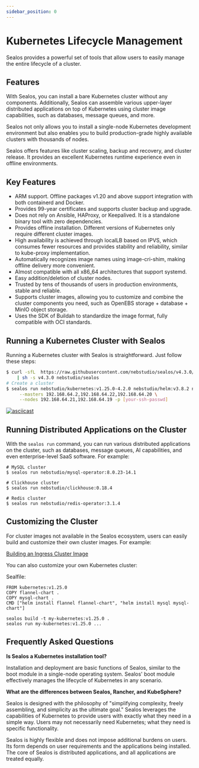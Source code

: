 ```yaml
---
sidebar_position: 0
---
```


# Kubernetes Lifecycle Management

Sealos provides a powerful set of tools that allow users to easily manage the entire lifecycle of a cluster.

## Features

With Sealos, you can install a bare Kubernetes cluster without any components. Additionally, Sealos can assemble various upper-layer distributed applications on top of Kubernetes using cluster image capabilities, such as databases, message queues, and more.

Sealos not only allows you to install a single-node Kubernetes development environment but also enables you to build production-grade highly available clusters with thousands of nodes.

Sealos offers features like cluster scaling, backup and recovery, and cluster release. It provides an excellent Kubernetes runtime experience even in offline environments.

## Key Features

- ARM support. Offline packages v1.20 and above support integration with both containerd and Docker.
- Provides 99-year certificates and supports cluster backup and upgrade.
- Does not rely on Ansible, HAProxy, or Keepalived. It is a standalone binary tool with zero dependencies.
- Provides offline installation. Different versions of Kubernetes only require different cluster images.
- High availability is achieved through localLB based on IPVS, which consumes fewer resources and provides stability and reliability, similar to kube-proxy implementation.
- Automatically recognizes image names using image-cri-shim, making offline delivery more convenient.
- Almost compatible with all x86_64 architectures that support systemd.
- Easy addition/deletion of cluster nodes.
- Trusted by tens of thousands of users in production environments, stable and reliable.
- Supports cluster images, allowing you to customize and combine the cluster components you need, such as OpenEBS storage + database + MinIO object storage.
- Uses the SDK of Buildah to standardize the image format, fully compatible with OCI standards.

## Running a Kubernetes Cluster with Sealos

Running a Kubernetes cluster with Sealos is straightforward. Just follow these steps:

```bash
$ curl -sfL  https://raw.githubusercontent.com/nebstudio/sealos/v4.3.0/scripts/install.sh \
    | sh -s v4.3.0 nebstudio/sealos
# Create a cluster
$ sealos run nebstudio/kubernetes:v1.25.0-4.2.0 nebstudio/helm:v3.8.2 nebstudio/calico:v3.24.1 \
     --masters 192.168.64.2,192.168.64.22,192.168.64.20 \
     --nodes 192.168.64.21,192.168.64.19 -p [your-ssh-passwd]
```

[![asciicast](https://asciinema.org/a/519263.svg)](https://asciinema.org/a/519263?speed=3)

## Running Distributed Applications on the Cluster

With the `sealos run` command, you can run various distributed applications on the cluster, such as databases, message queues, AI capabilities, and even enterprise-level SaaS software. For example:

```shell
# MySQL cluster
$ sealos run nebstudio/mysql-operator:8.0.23-14.1

# Clickhouse cluster
$ sealos run nebstudio/clickhouse:0.18.4

# Redis cluster
$ sealos run nebstudio/redis-operator:3.1.4
```

## Customizing the Cluster

For cluster images not available in the Sealos ecosystem, users can easily build and customize their own cluster images. For example:

[Building an Ingress Cluster Image](/self-hosting/lifecycle-management/quick-start/build-ingress-cluster-image.md)

You can also customize your own Kubernetes cluster:

Sealfile:

```shell
FROM kubernetes:v1.25.0
COPY flannel-chart .
COPY mysql-chart .
CMD ["helm install flannel flannel-chart", "helm install mysql mysql-chart"]
```

```shell
sealos build -t my-kubernetes:v1.25.0 .
sealos run my-kubernetes:v1.25.0 ...
```

## Frequently Asked Questions

**Is Sealos a Kubernetes installation tool?**

Installation and deployment are basic functions of Sealos, similar to the boot module in a single-node operating system. Sealos' boot module effectively manages the lifecycle of Kubernetes in any scenario.

**What are the differences between Sealos, Rancher, and KubeSphere?**

Sealos is designed with the philosophy of "simplifying complexity, freely assembling, and simplicity as the ultimate goal." Sealos leverages the capabilities of Kubernetes to provide users with exactly what they need in a simple way. Users may not necessarily need Kubernetes; what they need is specific functionality.

Sealos is highly flexible and does not impose additional burdens on users. Its form depends on user requirements and the applications being installed. The core of Sealos is distributed applications, and all applications are treated equally.
